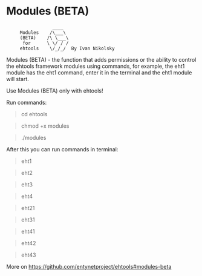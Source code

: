 # Modules (BETA)
                     ____   
         Modules    /\___\  
         (BETA)    /\ \___\ 
          for      \ \/ / / 
         ehtools    \/_/_/  By Ivan Nikolsky 


Modules (BETA) - the function that adds permissions or the ability to control the ehtools framework modules using commands, for example, the eht1 module has the eht1 command, enter it in the terminal and the eht1 module will start.

Use Modules (BETA) only with ehtools!

Run commands:

> cd ehtools

> chmod +x modules

> ./modules

After this you can run commands in terminal:

> eht1

> eht2

> eht3

> eht4

> eht21

> eht31

> eht41

> eht42

> eht43

More on https://github.com/entynetproject/ehtools#modules-beta
